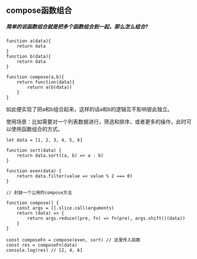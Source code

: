 ## compose函数组合 ##

##### 简单的说函数组合就是把多个函数组合到一起，那么怎么组合? #####
	
	function a(data){
    	return data
    }
	function b(data){
		return data
	}
	
	function compose(a,b){
    	return function(data){
			return a(b(data))
		}
	}
	
如此便实现了把a和b组合起来，这样的话a和b的逻辑互不影响彼此独立。

使用场景：比如需要对一个列表数据进行，筛选和排序，或者更多的操作，此时可以使用函数组合的方式。
	
	let data = [1, 2, 3, 4, 5, 6]

	function sort(data) {
	    return data.sort((a, b) => a - b)
	}
	
	function even(data) {
	    return data.filter(value => value % 2 === 0)
	}
	
	// 封装一个公用的compose方法
	
	function compose() {
	    const args = [].slice.call(arguments)
	    return (data) => {
	        return args.reduce((pre, fn) => fn(pre), args.shift()(data))
	    }
	}
	
	const composeFn = compose(even, sort) // 这里传入函数
	const res = composeFn(data)
	console.log(res) // [2, 4, 6]
